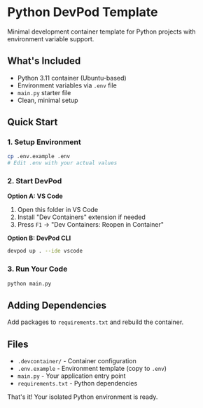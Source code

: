 # Python DevPod Template

Minimal development container template for Python projects with environment variable support.

## What's Included
- Python 3.11 container (Ubuntu-based)
- Environment variables via `.env` file
- `main.py` starter file
- Clean, minimal setup

## Quick Start

### 1. Setup Environment
```bash
cp .env.example .env
# Edit .env with your actual values
```

### 2. Start DevPod

**Option A: VS Code**
1. Open this folder in VS Code
2. Install "Dev Containers" extension if needed
3. Press `F1` → "Dev Containers: Reopen in Container"

**Option B: DevPod CLI**
```bash
devpod up . --ide vscode
```

### 3. Run Your Code
```bash
python main.py
```

## Adding Dependencies
Add packages to `requirements.txt` and rebuild the container.

## Files
- `.devcontainer/` - Container configuration
- `.env.example` - Environment template (copy to `.env`)
- `main.py` - Your application entry point
- `requirements.txt` - Python dependencies

That's it! Your isolated Python environment is ready.